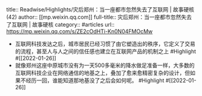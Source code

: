 title:: Readwise/Highlights/灾后郑州：当一座都市忽然失去了互联网  |  故事硬核 (42)
author:: [[mp.weixin.qq.com]]
full-title:: 灾后郑州：当一座都市忽然失去了互联网  |  故事硬核
category:: #articles
url:: https://mp.weixin.qq.com/s/ZE2cOdHTi-Kn0N04FMOcMw

- 互联网科技发达之后，城市居民已经习惯了由它塑造出的秩序，它定义了交易的流程，甚至人与人之间的信任感也建立在互联网产品的机制之上 #Highlight #[[2022-01-26]]
- 就像郑州这座中原城市没有为一天500多毫米的降水做足准备一样，大多数的互联网科技企业在网络通信的地基之上，叠加了愈来愈精密复杂的设计，但如果不经历一回，谁能知道那地基没了之后会如何呢。 #Highlight #[[2022-01-26]]